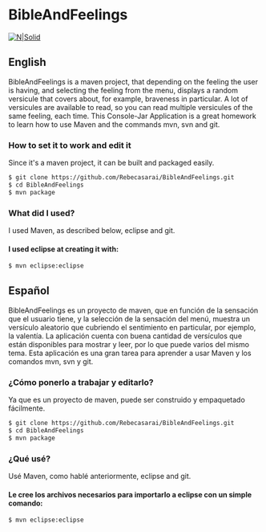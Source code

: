 # BibleAndFeelings
[![N|Solid](https://s-media-cache-ak0.pinimg.com/564x/3b/a9/7b/3ba97bdf8baa398d05853685d56e344f.jpg)](https://rebecasarai.github.io/)

## English


BibleAndFeelings is a maven project, that depending on the feeling the user is having, and selecting the feeling from the menu, displays a random versicule that covers about, for example, braveness in particular. A lot of versicules are available to read, so you can read multiple versicules of the same feeling, each time. This Console-Jar Application is a great homework to learn how to use Maven and the commands mvn, svn and git.

### How to set it to work and edit it

Since it's a maven project, it can be built and packaged easily.

```sh
$ git clone https://github.com/Rebecasarai/BibleAndFeelings.git
$ cd BibleAndFeelings
$ mvn package
```

### What did I used?

I used Maven, as described below, eclipse and git.


#### I used eclipse at creating it with:

```sh
$ mvn eclipse:eclipse
```




## Español


BibleAndFeelings es un proyecto de maven, que en función de la sensación que el usuario tiene, y la selección de la sensación del menú, muestra un versículo aleatorio que cubriendo el sentimiento en particular, por ejemplo, la valentía. La aplicación cuenta con buena cantidad de versículos que están disponibles para mostrar y leer, por lo que puede varios del mismo tema. Esta aplicación es una gran tarea para aprender a usar Maven y los comandos mvn, svn y git.


### ¿Cómo ponerlo a trabajar y editarlo?
Ya que es un proyecto de maven, puede ser construido y empaquetado fácilmente.

```sh
$ git clone https://github.com/Rebecasarai/BibleAndFeelings.git
$ cd BibleAndFeelings
$ mvn package
```

### ¿Qué usé?
Usé Maven, como hablé anteriormente, eclipse and git.


#### Le cree los archivos necesarios para importarlo a eclipse con un simple comando:

```sh
$ mvn eclipse:eclipse
```









